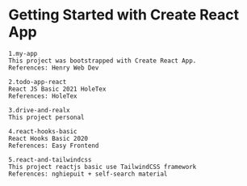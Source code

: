 # Getting Started with Create React App

    1.my-app
    This project was bootstrapped with Create React App.
    References: Henry Web Dev

    2.todo-app-react
    React JS Basic 2021 HoleTex
    References: HoleTex

    3.drive-and-realx
    This project personal

    4.react-hooks-basic
    React Hooks Basic 2020
    References: Easy Frontend

    5.react-and-tailwindcss
    This project reactjs basic use TailwindCSS framework
    References: nghiepuit + self-search material
